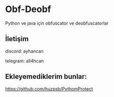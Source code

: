 # Obf-Deobf
Python ve java için obfuscator ve deobfuscatorlar

## İletişim
discord: ayhancan

telegram: all4hcan


## Ekleyemediklerim bunlar:
https://github.com/huzpsb/PythomProtect
